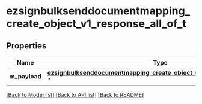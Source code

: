 # ezsignbulksenddocumentmapping_create_object_v1_response_all_of_t

## Properties
Name | Type | Description | Notes
------------ | ------------- | ------------- | -------------
**m_payload** | [**ezsignbulksenddocumentmapping_create_object_v1_response_m_payload_t**](ezsignbulksenddocumentmapping_create_object_v1_response_m_payload.md) \* |  | 

[[Back to Model list]](../README.md#documentation-for-models) [[Back to API list]](../README.md#documentation-for-api-endpoints) [[Back to README]](../README.md)


